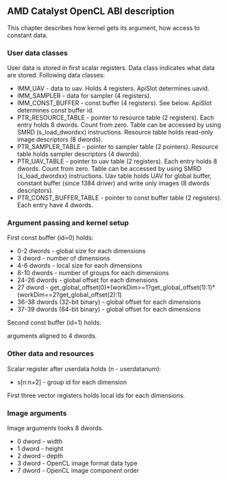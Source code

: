 ## AMD Catalyst OpenCL ABI description

This chapter describes how kernel gets its argument, how access to constant data.

### User data classes

User data is stored in first scalar registers. Data class indicates what data are stored.
Following data classes:

* IMM_UAV - data to uav. Holds 4 registers. ApiSlot determines uavid.
* IMM_SAMPLER - data for sampler (4 registers).
* IMM_CONST_BUFFER - const buffer (4 registers). See below.
ApiSlot determines const buffer id.
* PTR_RESOURCE_TABLE - pointer to resource table (2 registers).
Each entry holds 8 dwords. Count from zero.
Table can be accessed by using SMRD (s_load_dwordxx) instructions.
Resource table holds read-only image descriptors (8 dwords).
* PTR_SAMPLER_TABLE - pointer to sampler table (2 pointers).
Resource table holds sampler descriptors (4 dwords).
* PTR_UAV_TABLE - pointer to uav table (2 registers).
Each entry holds 8 dwords. Count from zero.
Table can be accessed by using SMRD (s_load_dwordxx) instructions.
Uav table holds UAV for global buffer, constant buffer (since 1384 driver)
and write only images (8 dwords descriptors).
* PTR_CONST_BUFFER_TABLE - pointer to const buffer table (2 registers).
Each entry have 4 dwords.

### Argument passing and kernel setup

First const buffer (id=0) holds:

* 0-2 dwords - global size for each dimensions
* 3 dword - number of dimensions
* 4-6 dwords - local size for each dimensions
* 8-10 dwords - number of groups for each dimensions
* 24-26 dwords - global offset for each dimensions
* 27 dword - get_global_offset(0)\*(workDim>=1?get_global_offset(1):1)\*
            (workDim==2?get_global_offset(2):1)
* 36-38 dwords (32-bit binary) - global offset for each dimensions
* 37-39 dwords (64-bit binary) - global offset for each dimensions

Second const buffer (id=1) holds:

arguments aligned to 4 dwords.

### Other data and resources

Scalar register after userdata holds (n - userdatanum):

* s[n:n+2] - group id for each dimension

First three vector registers holds local ids for each dimensions.

### Image arguments

Image arguments tooks 8 dwords.

* 0 dword - width
* 1 dword - height
* 2 dword - depth
* 3 dword - OpenCL image format data type
* 7 dword - OpenCL image component order
